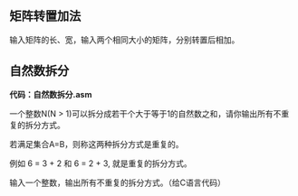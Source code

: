 ## 矩阵转置加法

输入矩阵的长、宽，输入两个相同大小的矩阵，分别转置后相加。



## 自然数拆分

**代码：自然数拆分.asm**

一个整数N(N > 1)可以拆分成若干个大于等于1的自然数之和，请你输出所有不重复的拆分方式。

若满足集合A=B，则称这两种拆分方式是重复的。

例如 6 = 3 + 2 和 6 = 2 + 3, 就是重复的拆分方式。

输入一个整数，输出所有不重复的拆分方式。（给C语言代码）